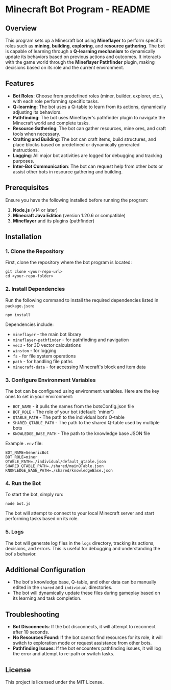 # Minecraft Bot Program - README

## Overview

This program sets up a Minecraft bot using **Mineflayer** to perform specific roles such as **mining**, **building**, **exploring**, and **resource gathering**. The bot is capable of learning through a **Q-learning mechanism** to dynamically update its behaviors based on previous actions and outcomes. It interacts with the game world through the **Mineflayer Pathfinder** plugin, making decisions based on its role and the current environment.

## Features
- **Bot Roles**: Choose from predefined roles (miner, builder, explorer, etc.), with each role performing specific tasks.
- **Q-learning**: The bot uses a Q-table to learn from its actions, dynamically adjusting its behaviors.
- **Pathfinding**: The bot uses Mineflayer's pathfinder plugin to navigate the Minecraft world and complete tasks.
- **Resource Gathering**: The bot can gather resources, mine ores, and craft tools when necessary.
- **Crafting and Building**: The bot can craft items, build structures, and place blocks based on predefined or dynamically generated instructions.
- **Logging**: All major bot activities are logged for debugging and tracking purposes.
- **Inter-Bot Communication**: The bot can request help from other bots or assist other bots in resource gathering and building.

## Prerequisites

Ensure you have the following installed before running the program:

1. **Node.js** (v14 or later)
2. **Minecraft Java Edition** (version 1.20.6 or compatible)
3. **Mineflayer** and its plugins (pathfinder)

## Installation

### 1. Clone the Repository

First, clone the repository where the bot program is located:

    git clone <your-repo-url>
    cd <your-repo-folder>

### 2. Install Dependencies

Run the following command to install the required dependencies listed in `package.json`:

    npm install

Dependencies include:
- `mineflayer` - the main bot library
- `mineflayer-pathfinder` - for pathfinding and navigation
- `vec3` - for 3D vector calculations
- `winston` - for logging
- `fs` - for file system operations
- `path` - for handling file paths
- `minecraft-data` - for accessing Minecraft's block and item data

### 3. Configure Environment Variables

The bot can be configured using environment variables. Here are the key ones to set in your environment:

- `BOT_NAME` - it pulls the names from the botsConfig.json file
- `BOT_ROLE` - The role of your bot (default: 'miner')
- `QTABLE_PATH` - The path to the individual bot’s Q-table
- `SHARED_QTABLE_PATH` - The path to the shared Q-table used by multiple bots
- `KNOWLEDGE_BASE_PATH` - The path to the knowledge base JSON file

Example `.env` file:

    BOT_NAME=GenericBot
    BOT_ROLE=miner
    QTABLE_PATH=./individual/default_qtable.json
    SHARED_QTABLE_PATH=./shared/mainQTable.json
    KNOWLEDGE_BASE_PATH=./shared/knowledgeBase.json

### 4. Run the Bot

To start the bot, simply run:

    node bot.js

The bot will attempt to connect to your local Minecraft server and start performing tasks based on its role.

### 5. Logs

The bot will generate log files in the `logs` directory, tracking its actions, decisions, and errors. This is useful for debugging and understanding the bot's behavior.

## Additional Configuration

- The bot's knowledge base, Q-table, and other data can be manually edited in the `shared` and `individual` directories. 
- The bot will dynamically update these files during gameplay based on its learning and task completion.

## Troubleshooting

- **Bot Disconnects**: If the bot disconnects, it will attempt to reconnect after 10 seconds.
- **No Resources Found**: If the bot cannot find resources for its role, it will switch to exploration mode or request assistance from other bots.
- **Pathfinding Issues**: If the bot encounters pathfinding issues, it will log the error and attempt to re-path or switch tasks.

## License

This project is licensed under the MIT License.
